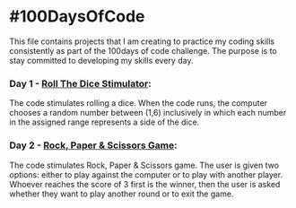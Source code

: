 # #100DaysOfCode
This file contains projects that I am creating to practice my coding skills consistently as part of the 100days of code challenge. The purpose is to stay committed to developing my skills every day.

### Day 1 - [Roll The Dice Stimulator](RollDice.py):
The code stimulates rolling a dice. When the code runs, the computer chooses a random number between (1,6) inclusively in which each number in the assigned range represents a side of the dice.

### Day 2 - [Rock, Paper & Scissors Game](RockPaperScissors.py):
The code stimulates Rock, Paper & Scissors game. The user is given two options: either to play against the computer or to play with another player. Whoever reaches the score of 3 first is the winner, then the user is asked whether they want to play another round or to exit the game.
